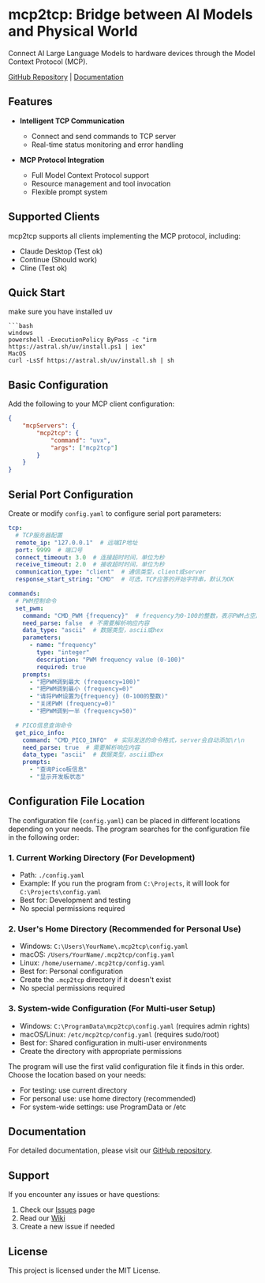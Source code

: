 # mcp2tcp: Bridge between AI Models and Physical World

Connect AI Large Language Models to hardware devices through the Model Context Protocol (MCP).

[GitHub Repository](https://github.com/mcp2everything/mcp2tcp) | [Documentation](https://github.com/mcp2everything/mcp2tcp/tree/main/docs)

## Features

- **Intelligent TCP Communication**
  - Connect and send commands to TCP server
  - Real-time status monitoring and error handling

- **MCP Protocol Integration**
  - Full Model Context Protocol support
  - Resource management and tool invocation
  - Flexible prompt system

## Supported Clients

mcp2tcp supports all clients implementing the MCP protocol, including:

- Claude Desktop (Test ok)
- Continue (Should work)
- Cline (Test ok)

## Quick Start
make sure you have installed uv
```
```bash
windows
powershell -ExecutionPolicy ByPass -c "irm https://astral.sh/uv/install.ps1 | iex"
MacOS
curl -LsSf https://astral.sh/uv/install.sh | sh
```
## Basic Configuration

Add the following to your MCP client configuration:

```json
{
    "mcpServers": {
        "mcp2tcp": {
            "command": "uvx",
            "args": ["mcp2tcp"]
        }
    }
}
```

## Serial Port Configuration

Create or modify `config.yaml` to configure serial port parameters:

```yaml
tcp:
  # TCP服务器配置
  remote_ip: "127.0.0.1"  # 远端IP地址
  port: 9999  # 端口号
  connect_timeout: 3.0  # 连接超时时间，单位为秒
  receive_timeout: 2.0  # 接收超时时间，单位为秒
  communication_type: "client"  # 通信类型，client或server
  response_start_string: "CMD"  # 可选，TCP应答的开始字符串，默认为OK

commands:
  # PWM控制命令
  set_pwm:
    command: "CMD_PWM {frequency}"  # frequency为0-100的整数，表示PWM占空比
    need_parse: false  # 不需要解析响应内容
    data_type: "ascii"  # 数据类型，ascii或hex
    parameters:
      - name: "frequency"
        type: "integer"
        description: "PWM frequency value (0-100)"
        required: true
    prompts:
      - "把PWM调到最大 (frequency=100)"
      - "把PWM调到最小 (frequency=0)"
      - "请将PWM设置为{frequency} (0-100的整数)"
      - "关闭PWM (frequency=0)"
      - "把PWM调到一半 (frequency=50)"

  # PICO信息查询命令
  get_pico_info:
    command: "CMD_PICO_INFO"  # 实际发送的命令格式，server会自动添加\r\n
    need_parse: true  # 需要解析响应内容
    data_type: "ascii"  # 数据类型，ascii或hex
    prompts:
      - "查询Pico板信息"
      - "显示开发板状态"
```

## Configuration File Location

The configuration file (`config.yaml`) can be placed in different locations depending on your needs. The program searches for the configuration file in the following order:

### 1. Current Working Directory (For Development)
- Path: `./config.yaml`
- Example: If you run the program from `C:\Projects`, it will look for `C:\Projects\config.yaml`
- Best for: Development and testing
- No special permissions required

### 2. User's Home Directory (Recommended for Personal Use)
- Windows: `C:\Users\YourName\.mcp2tcp\config.yaml`
- macOS: `/Users/YourName/.mcp2tcp/config.yaml`
- Linux: `/home/username/.mcp2tcp/config.yaml`
- Best for: Personal configuration
- Create the `.mcp2tcp` directory if it doesn't exist
- No special permissions required

### 3. System-wide Configuration (For Multi-user Setup)
- Windows: `C:\ProgramData\mcp2tcp\config.yaml` (requires admin rights)
- macOS/Linux: `/etc/mcp2tcp/config.yaml` (requires sudo/root)
- Best for: Shared configuration in multi-user environments
- Create the directory with appropriate permissions

The program will use the first valid configuration file it finds in this order. Choose the location based on your needs:
- For testing: use current directory
- For personal use: use home directory (recommended)
- For system-wide settings: use ProgramData or /etc

## Documentation

For detailed documentation, please visit our [GitHub repository](https://github.com/mcp2everything/mcp2tcp).

## Support

If you encounter any issues or have questions:
1. Check our [Issues](https://github.com/mcp2everything/mcp2tcp/issues) page
2. Read our [Wiki](https://github.com/mcp2everything/mcp2tcp/wiki)
3. Create a new issue if needed

## License

This project is licensed under the MIT License.
